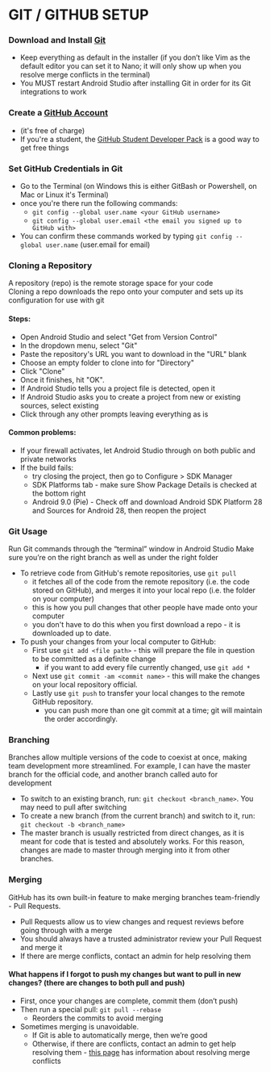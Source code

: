 # GIT / GITHUB SETUP

### Download and Install [Git](https://git-scm.com/downloads)
* Keep everything as default in the installer (if you don’t like Vim as the default editor you can set it to Nano; it will only show up when you resolve merge conflicts in the terminal)   
* You MUST restart Android Studio after installing Git in order for its Git integrations to work

### Create a [GitHub Account](https://github.com/join) 
* (it's free of charge)    
* If you're a student, the [GitHub Student Developer Pack](https://education.github.com/pack) is a good way to get free things   
  
### Set GitHub Credentials in Git
* Go to the Terminal (on Windows this is either GitBash or Powershell, on Mac or Linux it's Terminal)
* once you're there run the following commands:   
  * `git config --global user.name <your GitHub username>`   
  * `git config --global user.email <the email you signed up to GitHub with>`   
* You can confirm these commands worked by typing `git config --global user.name` (user.email for email)

### Cloning a Repository
A repository (repo) is the remote storage space for your code   
Cloning a repo downloads the repo onto your computer and sets up its configuration for use with git   
#### Steps:
* Open Android Studio and select "Get from Version Control"  
* In the dropdown menu, select "Git"  
* Paste the repository's URL you want to download in the "URL" blank  
* Choose an empty folder to clone into for "Directory"  
* Click "Clone"  
* Once it finishes, hit "OK".  
* If Android Studio tells you a project file is detected, open it
* If Android Studio asks you to create a project from new or existing sources, select existing
* Click through any other prompts leaving everything as is

#### Common problems:
* If your firewall activates, let Android Studio through on both public and private networks
* If the build fails: 
  * try closing the project, then go to Configure > SDK Manager
  * SDK Platforms tab - make sure Show Package Details is checked at the bottom right
  * Android 9.0 (Pie) - Check off and download Android SDK Platform 28 and Sources for Android 28, then reopen the project
  
### Git Usage
Run Git commands through the “terminal” window in Android Studio
Make sure you’re on the right branch as well as under the right folder

* To retrieve code from GitHub's remote repositories, use `git pull`
  * it fetches all of the code from the remote repository (i.e. the code stored on GitHub), and merges it into your local repo (i.e. the folder on your computer) 
  * this is how you pull changes that other people have made onto your computer
  * you don't have to do this when you first download a repo - it is downloaded up to date.
* To push your changes from your local computer to GitHub:
  * First use `git add <file path>` - this will prepare the file in question to be committed as a definite change
    * if you want to add every file currently changed, use `git add *`
  * Next use `git commit -am <commit name>` - this will make the changes on your local repository official.
  * Lastly use `git push` to transfer your local changes to the remote GitHub repository.
    * you can push more than one git commit at a time; git will maintain the order accordingly.
    
### Branching
Branches allow multiple versions of the code to coexist at once, making team development more streamlined. For example, I can have the master branch for the official code, and another branch called auto for development
* To switch to an existing branch, run: `git checkout <branch_name>`. You may need to pull after switching
* To create a new branch (from the current branch) and switch to it, run: `git checkout -b <branch_name>`
* The master branch is usually restricted from direct changes, as it is meant for code that is tested and absolutely works. For this reason, changes are made to master through merging into it from other branches.

### Merging
GitHub has its own built-in feature to make merging branches team-friendly - Pull Requests.
* Pull Requests allow us to view changes and request reviews before going through with a merge
* You should always have a trusted administrator review your Pull Request and merge it
* If there are merge conflicts, contact an admin for help resolving them

#### What happens if I forgot to push my changes but want to pull in new changes? (there are changes to both pull and push)
* First, once your changes are complete, commit them (don’t push)
* Then run a special pull: `git pull --rebase`
  * Reorders the commits to avoid merging
* Sometimes merging is unavoidable.
  * If Git is able to automatically merge, then we’re good
  * Otherwise, if there are conflicts, contact an admin to get help resolving them - [this page](https://help.github.com/en/github/collaborating-with-issues-and-pull-requests/resolving-a-merge-conflict-using-the-command-line) has information about resolving merge conflicts
